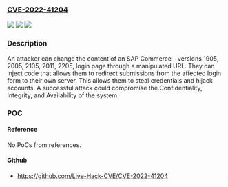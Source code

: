 ### [CVE-2022-41204](https://cve.mitre.org/cgi-bin/cvename.cgi?name=CVE-2022-41204)
![](https://img.shields.io/static/v1?label=Product&message=SAP%20Commerce&color=blue)
![](https://img.shields.io/static/v1?label=Version&message=n%2Fa&color=blue)
![](https://img.shields.io/static/v1?label=Vulnerability&message=CWE-601&color=brighgreen)

### Description

An attacker can change the content of an SAP Commerce - versions 1905, 2005, 2105, 2011, 2205, login page through a manipulated URL. They can inject code that allows them to redirect submissions from the affected login form to their own server. This allows them to steal credentials and hijack accounts. A successful attack could compromise the Confidentiality, Integrity, and Availability of the system.

### POC

#### Reference
No PoCs from references.

#### Github
- https://github.com/Live-Hack-CVE/CVE-2022-41204

